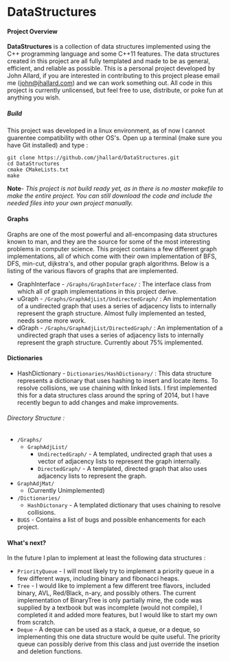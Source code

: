 DataStructures
===============

#### Project Overview

**DataStructures** is a collection of data structures implemented using the C++ programming language and some C++11 features.
The data structures created in this project are all fully templated and made to be as general, efficient, and reliable as possible. This is a personal project developed by John Allard, if you are interested in contributing to this project please email me (john@jhallard.com) and we can work something out. All code in this project is currently unlicensed, but feel free to use, distribute, or poke fun at anything you wish.

##### Build
This project was  developed in a linux environment, as of now I cannot guarentee compatibility with other OS's. Open up a terminal (make sure you have Git installed) and type :

    git clone https://github.com/jhallard/DataStructures.git
    cd DataStructures
    cmake CMakeLists.txt
    make
**Note**- *This project is not build ready yet, as in there is no master makefile to make the entire project. You can still download the code and include the needed files into your own project manually.*

#### Graphs
Graphs are one of the most powerful and all-encompasing data structures known to man, and they are the source for some of the most interesting problems in computer science. This project contains a few different graph implementations, all of which come with their own implementation of BFS, DFS, min-cut, dijkstra's, and other popular graph algorithms. Below is a listing of the various flavors of graphs that are implemented.
* GraphInterface - `/Graphs/GraphInterface/` : The interface class from which all of graph implementations in this project derive. 
* uGraph - `/Graphs/GraphAdjList/UndirectedGraph/` : An implementation of a undirected graph that uses a series of adjacency lists to internally represent the graph structure. Almost fully implemented an tested, needs some more work.
* dGraph - `/Graphs/GraphAdjList/DirectedGraph/` :  An implementation of a undirected graph that uses a series of adjacency lists to internally represent the graph structure. Currently about 75% implemented.

#### Dictionaries
* HashDictionary - `Dictionaries/HashDictionary/` : This data structure represents a dictionary that uses hashing to insert and locate items. To resolve collisions, we use chaining with linked lists. I first implemented this for a data structures class around the spring of 2014, but I have recently begun to add changes and make improvements.

###### Directory Structure :
* `/Graphs/` 
    *  `GraphAdjList/`
        * `UndirectedGraph/` - A templated, undirected graph that uses a vector of adjacency lists to represent the graph internally.
        * `DirectedGraph/` - A templated, directed graph that also uses adjacency lists to represent the graph.
* `GraphAdjMat/`
    * (Currently Unimplemented) 
* `/Dictionaries/`
    * `HashDictonary` - A templated dictionary that uses chaining to resolve collisions. 
* `BUGS` -  Contains a list of bugs and possible enhancements for each project.


#### What's next?
In the future I plan to implement at least the following data structures :
* `PriorityQueue` - I will most likely try to implement a priority queue in a few different ways, including binary and fibonacci heaps.
* `Tree` - I would like to implement a few different tree flavors, included binary, AVL, Red/Black, n-ary, and possibly others. The current implementation of BinaryTree is only partially mine, the code was supplied by a textbook but was incomplete (would not compile), I completed it and added more features, but I would like to start my own from scratch.
* `Deque` - A deque can be used as a stack, a queue, or a deque, so implementing this one data structure would be quite useful. The priority queue can possibly derive from this class and just override the insetion and deletion functions.